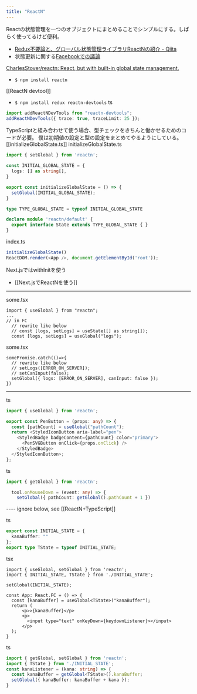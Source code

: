 ```yaml
---
title: "ReactN"
---
```


Reactの状態管理を一つのオブジェクトにまとめることでシンプルにする。しばらく使ってるけど便利。
- [Redux不要論と、グローバル状態管理ライブラリReactNの紹介 - Qiita](https://qiita.com/tuttieee/items/e5b2725b3e58cae9ddd6?fbclid=IwAR0PyerLkVqpkGYfnd6EPGt7IVVBXlc3ei5VkWhMutmX8kKzvL4DridbW_4)
- 状態更新に関する[Facebookでの議論](https://www.facebook.com/nishiohirokazu/posts/10220056913269661)

[CharlesStover/reactn: React, but with built-in global state management.](https://github.com/CharlesStover/reactn)
- `$ npm install reactn`

[[ReactN devtool]]
- `$ npm install redux reactn-devtools`
ts

```typescript
import addReactNDevTools from "reactn-devtools";
addReactNDevTools({ trace: true, traceLimit: 25 });
```


TypeScriptと組み合わせて使う場合、型チェックをきちんと働かせるためのコードが必要。
僕は初期値の設定と型の設定をまとめてやるようにしている。
[[initializeGlobalState.ts]]
initializeGlobalState.ts

```typescript
import { setGlobal } from 'reactn';

const INITIAL_GLOBAL_STATE = {
  logs: [] as string[],
}

export const initializeGlobalState = () => {
  setGlobal(INITIAL_GLOBAL_STATE);
}

type TYPE_GLOBAL_STATE = typeof INITIAL_GLOBAL_STATE

declare module 'reactn/default' {
  export interface State extends TYPE_GLOBAL_STATE { }
}
```


index.ts

```typescript
initializeGlobalState()
ReactDOM.render(<App />, document.getElementById('root'));
```


Next.jsではwithInitを使う
- [[Next.jsでReactNを使う]]

---

some.tsx

```
import { useGlobal } from "reactn";
...
// in FC
  // rewrite like below
  // const [logs, setLogs] = useState([] as string[]);
  const [logs, setLogs] = useGlobal("logs");
```


some.tsx

```
somePromise.catch(()=>{
  // rewrite like below
  // setLogs([ERROR_ON_SERVER]);
  // setCanInput(false);
  setGlobal({ logs: [ERROR_ON_SERVER], canInput: false });
})
```



-----
ts

```typescript
import { useGlobal } from 'reactn';

export const PenButton = (props: any) => {
  const [pathCount] = useGlobal("pathCount");
  return <StyledIconButton aria-label="pen">
    <StyledBadge badgeContent={pathCount} color="primary">
      <PenSVGButton onClick={props.onClick} />
    </StyledBadge>
  </StyledIconButton>;
};
```


ts

```typescript
import { getGlobal } from 'reactn';

  tool.onMouseDown = (event: any) => {
    setGlobal({ pathCount: getGlobal().pathCount + 1 })

```



---- ignore below, see [[ReactN+TypeScript]]

ts

```typescript
export const INITIAL_STATE = {
  kanaBuffer: ""
};
export type TState = typeof INITIAL_STATE;
```


tsx

```
import { useGlobal, setGlobal } from 'reactn';
import { INITIAL_STATE, TState } from './INITIAL_STATE';

setGlobal(INITIAL_STATE);

const App: React.FC = () => {
  const [kanaBuffer] = useGlobal<TState>("kanaBuffer");
  return (
      <p>>{kanaBuffer}</p>
      <p>
        <input type="text" onKeyDown={keydownListener}></input>
      </p>
  );
}
```


ts

```typescript
import { getGlobal, setGlobal } from 'reactn';
import { TState } from './INITIAL_STATE';
const kanaListener = (kana: string) => {
  const kanaBuffer = getGlobal<TState>().kanaBuffer;
  setGlobal({ kanaBuffer: kanaBuffer + kana });
}
```







